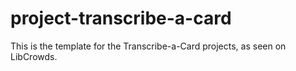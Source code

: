 # project-transcribe-a-card

This is the template for the Transcribe-a-Card projects, as seen on LibCrowds.